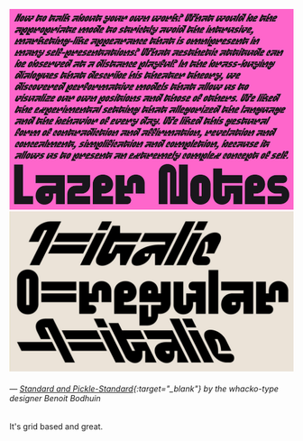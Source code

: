 <a name="benoit01"></a>

![](images/9/benoit2.jpg)
![](images/9/benoit.jpg)
###### — [Standard and Pickle-Standard](http://www.bb-bureau.fr/post/179079092572/standard-and-pickle-standard){:target="_blank"} by the whacko-type designer Benoit Bodhuin

It's grid based and great.
